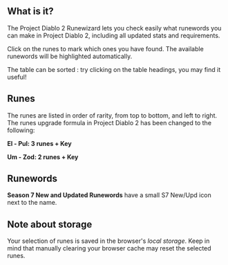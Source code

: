 ## What is it?

The Project Diablo 2 Runewizard lets you check easily what runewords you can make in Project Diablo 2, including all updated stats and requirements.

Click on the runes to mark which ones you have found. The available runewords will be highlighted automatically.

The table can be sorted : try clicking on the table headings, you may find it useful!

## Runes

The runes are listed in order of rarity, from top to bottom, and left to right. The runes upgrade formula in Project Diablo 2 has been changed to the following:

**El - Pul: 3 runes + Key**

**Um - Zod: 2 runes + Key**

## Runewords

**Season 7 New and Updated Runewords** have a small <span class="rw-Table-tdTitlePatch">S7 New/Upd</span> icon next to the name.

## Note about storage

Your selection of runes is saved in the browser's _local storage_. Keep in mind that manually clearing your browser cache may reset the selected runes.
